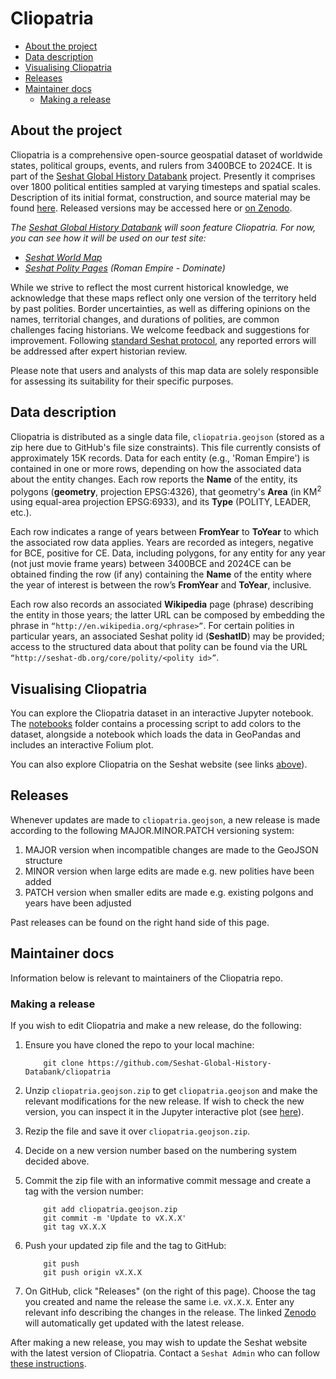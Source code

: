 # Cliopatria

- [About the project](#about-the-project)
- [Data description](#data-description)
- [Visualising Cliopatria](#visualising-cliopatria)
- [Releases](#releases)
- [Maintainer docs](#maintainer-docs)
    - [Making a release](#making-a-release)

## About the project

Cliopatria is a comprehensive open-source geospatial dataset of worldwide states, political groups, events, and rulers from 3400BCE to 2024CE.  It is part of the [Seshat Global History Databank](https://seshatdatabank.info/) project.  Presently it comprises over 1800 political entities sampled at varying timesteps and spatial scales. Description of its initial format, construction, and source material may be found [here](https://osf.io/preprints/socarxiv/24wd6).  Released versions may be accessed here or [on Zenodo](https://zenodo.org/records/13363121).

*The [Seshat Global History Databank](https://seshat-db.com/) will soon feature Cliopatria. For now, you can see how it will be used on our test site:*

* *[Seshat World Map](https://seshatdata.com/core/world_map)*
* *[Seshat Polity Pages](https://seshatdata.com/core/polity/71) (Roman Empire - Dominate)*

While we strive to reflect the most current historical knowledge, we acknowledge that these maps reflect only one version of the territory held by past polities. Border uncertainties, as well as differing opinions on the names, territorial changes, and durations of polities, are common challenges facing historians. We welcome feedback and suggestions for improvement. Following [standard Seshat protocol](https://seshatdatabank.info/methods/world-sample-30), any reported errors will be addressed after expert historian review.

Please note that users and analysts of this map data are solely responsible for assessing its suitability for their specific purposes.

## Data description

Cliopatria is distributed as a single data file, `cliopatria.geojson` (stored as a zip here due to GitHub's file size constraints).
This file currently consists of approximately 15K records.
Data for each entity (e.g., 'Roman Empire') is contained in one or more rows, depending on how the associated data about the entity changes.
Each row reports the **Name** of the entity, its polygons (**geometry**, projection EPSG:4326), that geometry's **Area** (in KM<sup>2</sup> using equal-area projection EPSG:6933), and its **Type** (POLITY, LEADER, etc.).

Each row indicates a range of years between **FromYear** to **ToYear** to which the associated row data applies.
Years are recorded as integers, negative for BCE, positive for CE.
Data, including polygons, for any entity for any year (not just movie frame years) between 3400BCE and 2024CE can be obtained finding the row (if any) containing the **Name** of the entity where the year of interest is between the row’s **FromYear** and **ToYear**, inclusive.

Each row also records an associated **Wikipedia** page (phrase) describing the entity in those years; the latter URL can be composed by embedding the phrase in ``“http://en.wikipedia.org/<phrase>”``.
For certain polities in particular years, an associated Seshat polity id (**SeshatID**) may be provided; access to
the structured data about that polity can be found via the URL `“http://seshat-db.org/core/polity/<polity
id>”`.

## Visualising Cliopatria

You can explore the Cliopatria dataset in an interactive Jupyter notebook. The [notebooks](./notebooks) folder contains a processing script to add colors to the dataset, alongside a notebook which loads the data in GeoPandas and includes an interactive Folium plot.

You can also explore Cliopatria on the Seshat website (see links [above](#about-the-project)).

## Releases

Whenever updates are made to `cliopatria.geojson`, a new release is made according to the following MAJOR.MINOR.PATCH versioning system:

1. MAJOR version when incompatible changes are made to the GeoJSON structure
2. MINOR version when large edits are made e.g. new polities have been added
3. PATCH version when smaller edits are made e.g. existing polgons and years have been adjusted

Past releases can be found on the right hand side of this page.

## Maintainer docs

Information below is relevant to maintainers of the Cliopatria repo.

### Making a release

If you wish to edit Cliopatria and make a new release, do the following:

1. Ensure you have cloned the repo to your local machine:

    ```
        git clone https://github.com/Seshat-Global-History-Databank/cliopatria
    ```

2. Unzip `cliopatria.geojson.zip` to get `cliopatria.geojson` and make the relevant modifications for the new release. If wish to check the new version, you can inspect it in the Jupyter interactive plot (see [here](./notebooks)).

3. Rezip the file and save it over `cliopatria.geojson.zip`. 

4. Decide on a new version number based on the numbering system decided above.

5. Commit the zip file with an informative commit message and create a tag with the version number:

    ```
        git add cliopatria.geojson.zip
        git commit -m 'Update to vX.X.X'
        git tag vX.X.X
    ``` 

6. Push your updated zip file and the tag to GitHub:

    ```
        git push
        git push origin vX.X.X
    ```

7. On GitHub, click "Releases" (on the right of this page). Choose the tag you created and name the release the same i.e. `vX.X.X`. Enter any relevant info describing the changes in the release. The linked [Zenodo](https://zenodo.org/records/13363121) will automatically get updated with the latest release.

After making a new release, you may wish to update the Seshat website with the latest version of Cliopatria. Contact a `Seshat Admin` who can follow [these instructions](https://seshat-global-history-databank.github.io/seshat/admin/setup/spatialdb.html#cliopatria-shape-dataset).